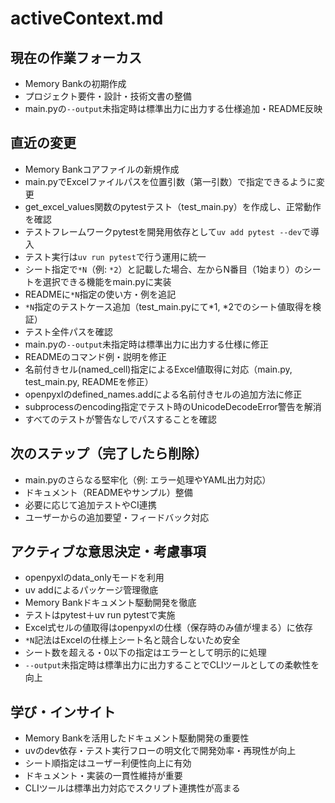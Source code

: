 # activeContext.md

## 現在の作業フォーカス
- Memory Bankの初期作成
- プロジェクト要件・設計・技術文書の整備
- main.pyの`--output`未指定時は標準出力に出力する仕様追加・README反映

## 直近の変更
- Memory Bankコアファイルの新規作成
- main.pyでExcelファイルパスを位置引数（第一引数）で指定できるように変更
- get_excel_values関数のpytestテスト（test_main.py）を作成し、正常動作を確認
- テストフレームワークpytestを開発用依存として`uv add pytest --dev`で導入
- テスト実行は`uv run pytest`で行う運用に統一
- シート指定で`*N`（例: `*2`）と記載した場合、左からN番目（1始まり）のシートを選択できる機能をmain.pyに実装
- READMEに`*N`指定の使い方・例を追記
- `*N`指定のテストケース追加（test_main.pyにて*1, *2でのシート値取得を検証）
- テスト全件パスを確認
- main.pyの`--output`未指定時は標準出力に出力する仕様に修正
- READMEのコマンド例・説明を修正
- 名前付きセル(named_cell)指定によるExcel値取得に対応（main.py, test_main.py, READMEを修正）
- openpyxlのdefined_names.addによる名前付きセルの追加方法に修正
- subprocessのencoding指定でテスト時のUnicodeDecodeError警告を解消
- すべてのテストが警告なしでパスすることを確認

## 次のステップ（完了したら削除）
- main.pyのさらなる堅牢化（例: エラー処理やYAML出力対応）
- ドキュメント（READMEやサンプル）整備
- 必要に応じて追加テストやCI連携
- ユーザーからの追加要望・フィードバック対応

## アクティブな意思決定・考慮事項
- openpyxlのdata_onlyモードを利用
- uv addによるパッケージ管理徹底
- Memory Bankドキュメント駆動開発を徹底
- テストはpytest＋uv run pytestで実施
- Excel式セルの値取得はopenpyxlの仕様（保存時のみ値が埋まる）に依存
- `*N`記法はExcelの仕様上シート名と競合しないため安全
- シート数を超える・0以下の指定はエラーとして明示的に処理
- `--output`未指定時は標準出力に出力することでCLIツールとしての柔軟性を向上

## 学び・インサイト
- Memory Bankを活用したドキュメント駆動開発の重要性
- uvのdev依存・テスト実行フローの明文化で開発効率・再現性が向上
- シート順指定はユーザー利便性向上に有効
- ドキュメント・実装の一貫性維持が重要
- CLIツールは標準出力対応でスクリプト連携性が高まる
